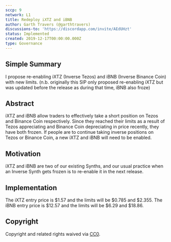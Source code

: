 ```yaml
---
sccp: 9
network: L1
title: Redeploy iXTZ and iBNB
author: Garth Travers (@garthtravers)
discussions-to: 'https://discordapp.com/invite/AEdUHzt'
status: Implemented
created: 2019-12-17T00:00:00.000Z
type: Governance
---
```


## Simple Summary

I propose re-enabling iXTZ (Inverse Tezos) and iBNB (Inverse Binance Coin) with new limits.
(n.b. originally this SIP only proposed re-enabling iXTZ but was updated before the release as during that time, iBNB also froze)

## Abstract

iXTZ and iBNB allow traders to effectively take a short position on Tezos and Binance Coin respectively. Since they reached their limits as a result of Tezos appreciating and Binance Coin depreciating in price recently, they have both frozen. If people are to continue taking inverse positions on Tezos or Binance Coin, a new iXTZ and iBNB will need to be enabled.

## Motivation

iXTZ and iBNB are two of our existing Synths, and our usual practice when an Inverse Synth gets frozen is to re-enable it in the next release.

## Implementation

The iXTZ entry price is $1.57 and the limits will be $0.785 and $2.355. The iBNB entry price is $12.57 and the limits will be $6.29 and $18.86.

## Copyright

Copyright and related rights waived via [CC0](https://creativecommons.org/publicdomain/zero/1.0/).

